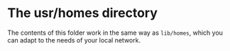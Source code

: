 # The usr/homes directory

The contents of this folder work in the same way as `lib/homes`, which you can adapt to the needs of your local network.
